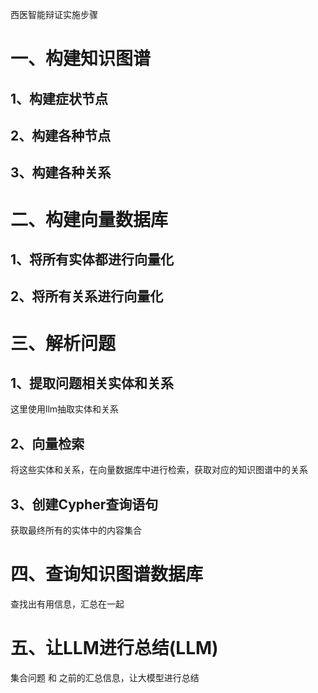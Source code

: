 西医智能辩证实施步骤 

# 一、构建知识图谱

## 1、构建症状节点

## 2、构建各种节点

## 3、构建各种关系

# 二、构建向量数据库
## 1、将所有实体都进行向量化

## 2、将所有关系进行向量化

# 三、解析问题

## 1、提取问题相关实体和关系
这里使用llm抽取实体和关系

## 2、向量检索
将这些实体和关系，在向量数据库中进行检索，获取对应的知识图谱中的关系

## 3、创建Cypher查询语句
获取最终所有的实体中的内容集合

# 四、查询知识图谱数据库
查找出有用信息，汇总在一起

# 五、让LLM进行总结(LLM)
集合问题 和 之前的汇总信息，让大模型进行总结



